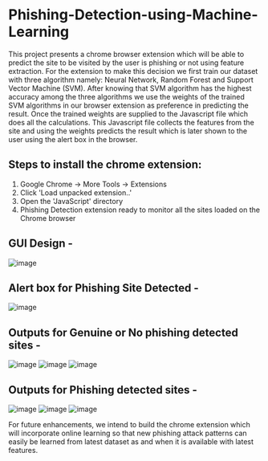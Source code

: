 # Phishing-Detection-using-Machine-Learning
This project presents a chrome browser extension which will be able to predict the site to be visited by the user is phishing or not using feature extraction. For the extension to make this decision we first train our dataset with three algorithm namely: Neural Network, Random Forest and Support Vector Machine (SVM). After knowing that SVM algorithm has the highest accuracy among the three algorithms we use the weights of the trained SVM algorithms in our browser extension as preference in predicting the result. Once the trained weights are supplied to the Javascript file which does all the calculations. This Javascript file collects the features from the site and using the weights predicts the result which is later shown to the user using the alert box in the browser.

## Steps to install the chrome extension:
1. Google Chrome -> More Tools -> Extensions
2. Click 'Load unpacked extension..'
3. Open the 'JavaScript' directory
4. Phishing Detection extension ready to monitor all the sites loaded on the Chrome browser

## GUI Design -
![image](https://user-images.githubusercontent.com/70109300/179913147-df2253da-e8fc-4e51-842f-6b2380ee6674.png)

## Alert box for Phishing Site Detected -
![image](https://user-images.githubusercontent.com/70109300/179913307-1e70e126-df4e-42b3-a981-e9716ddc5ea3.png)

## Outputs for Genuine or No phishing detected sites -
![image](https://user-images.githubusercontent.com/70109300/179913497-2f270733-7ffe-4fea-ba97-6f2ac1563d68.png)
![image](https://user-images.githubusercontent.com/70109300/179913537-006dd41e-3bc8-4da9-8442-db5717e91cd3.png)
![image](https://user-images.githubusercontent.com/70109300/179913574-5292eef7-5352-4a1c-85f6-820d071d1bac.png)

## Outputs for Phishing detected sites -
![image](https://user-images.githubusercontent.com/70109300/179913667-938d67ea-6d7a-45f3-83bf-64b3a1b78ef7.png)
![image](https://user-images.githubusercontent.com/70109300/179913699-cf7c781d-ecb6-4d97-b397-eb143567f85a.png)
![image](https://user-images.githubusercontent.com/70109300/179913728-04a43912-4896-45af-97c7-f78067682783.png)

For future enhancements, we intend to build the chrome extension which will incorporate online learning so that new phishing attack patterns can easily be learned from latest dataset as and when it is available with latest features.
